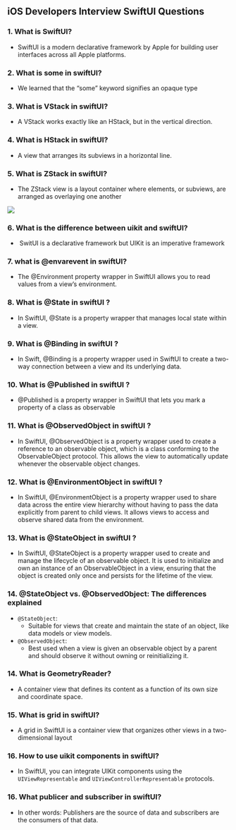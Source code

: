 ## iOS Developers Interview SwiftUI Questions

 ### 1. What is SwiftUI?
  - SwiftUI is a modern declarative framework by Apple for building user interfaces across all Apple platforms.

 ### 2. What is some in swiftUI?
  - We learned that the “some” keyword signifies an opaque type
    
 ### 3. What is VStack in swiftUI?
   - A VStack works exactly like an HStack, but in the vertical direction.

 ### 4. What is HStack in swiftUI?
   - A view that arranges its subviews in a horizontal line.

 ### 5. What is ZStack in swiftUI?
   - The ZStack view is a layout container where elements, or subviews, are arranged as overlaying one another

![](https://miro.medium.com/v2/resize:fit:1400/format:webp/1*Q5PisUZG2BoJYvfHExMiow.png)

### 6. What is the difference between uikit and swiftUI?
  -  SwitUI is a declarative framework but UIKit is an imperative framework

### 7. what is @envarevent in swiftUI?
  - The @Environment property wrapper in SwiftUI allows you to read values from a view’s environment. 

### 8. What is @State in swiftUI ?
  - In SwiftUI, @State is a property wrapper that manages local state within a view.

### 9. What is @Binding in swiftUI ?
  - In Swift, @Binding is a property wrapper used in SwiftUI to create a two-way connection between a view and its 
    underlying data.

### 10. What is @Published in swiftUI ?
  - @Published is a property wrapper in SwiftUI that lets you mark a property of a class as observable

### 11. What is @ObservedObject in swiftUI ?
  -  In SwiftUI, @ObservedObject is a property wrapper used to create a reference to an observable object, which is a class 
     conforming to the ObservableObject protocol. This allows the view to automatically update whenever the observable 
     object changes.

### 12. What is @EnvironmentObject in swiftUI ?
  - In SwiftUI, @EnvironmentObject is a property wrapper used to share data across the entire view hierarchy without having 
    to pass the data explicitly from parent to child views. It allows views to access and observe shared data from the 
    environment.

### 13. What is @StateObject in swiftUI ?
  - In SwiftUI, @StateObject is a property wrapper used to create and manage the lifecycle of an observable object. It is 
    used to initialize and own an instance of an ObservableObject in a view, ensuring that the object is created only once 
    and persists for the lifetime of the view.

### 14. @StateObject vs. @ObservedObject: The differences explained
  - `@StateObject`:
       - Suitable for views that create and maintain the state of an object, like data models or view models.
  - `@ObservedObject`:
       - Best used when a view is given an observable object by a parent and should observe it without owning or reinitializing it.

### 14. What is GeometryReader?
  - A container view that defines its content as a function of its own size and coordinate space.
    
### 15. What is grid in swiftUI?
  - A grid in SwiftUI is a container view that organizes other views in a two-dimensional layout

### 16. How to use uikit components in swiftUI?
  - In SwiftUI, you can integrate UIKit components using the `UIViewRepresentable` and `UIViewControllerRepresentable` protocols.
    
### 16. What publicer and subscriber in swiftUI?
  - In other words: Publishers are the source of data and subscribers are the consumers of that data.
